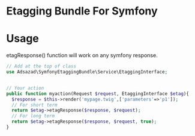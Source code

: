 # Etagging Bundle For Symfony

# Usage
etagResponse() function will work on any symfony response.

```php
// Add at the top of class
use Adsazad\SymfonyEtaggingBundle\Service\EtaggingInterface;
```
```php

// Your action
public function myaction(Request $request, EtaggingInterface $etag){
  $response = $this->render('mypage.twig',['parameters'=>'p1']);
  // For short term
  return $etag->etagResponse($response, $request);
  // For long term
  return $etag->etagResponse($response, $request, true);
}
```


